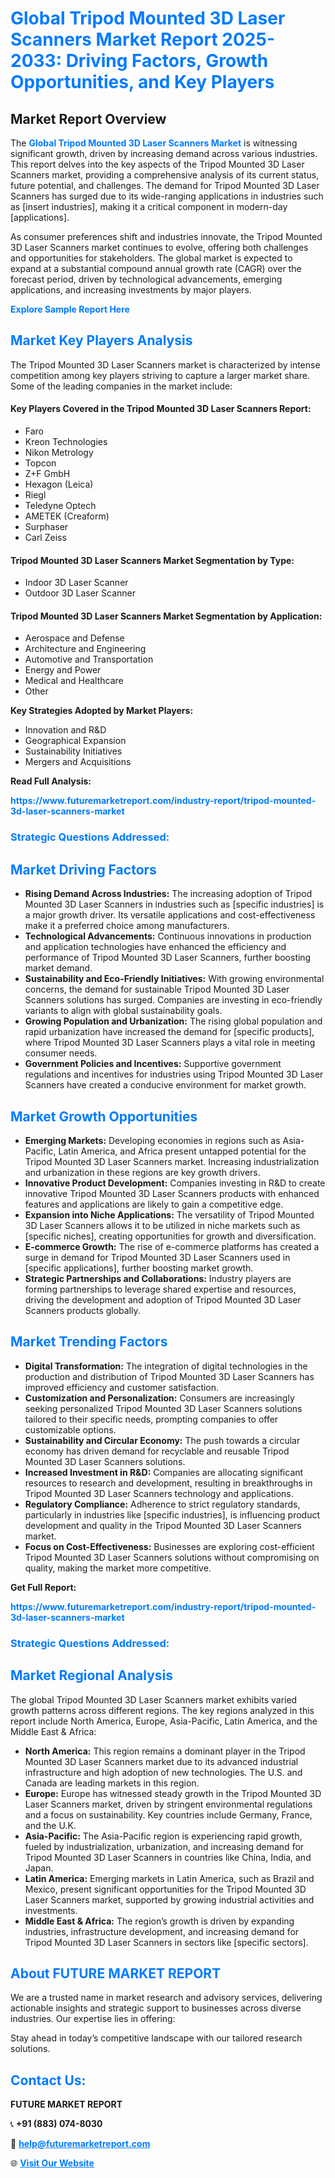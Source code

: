 <h1 style="color: #007BFF;">Global Tripod Mounted 3D Laser Scanners Market Report 2025-2033: Driving Factors, Growth Opportunities, and Key Players</h1>

<section id="overview">
<h2>Market Report Overview</h2>
<p>The <a href="https://www.futuremarketreport.com/industry-report/tripod-mounted-3d-laser-scanners-market" style="color: #007BFF; text-decoration: none;"><strong>Global Tripod Mounted 3D Laser Scanners Market</strong></a> is witnessing significant growth, driven by increasing demand across various industries. This report delves into the key aspects of the Tripod Mounted 3D Laser Scanners market, providing a comprehensive analysis of its current status, future potential, and challenges. The demand for Tripod Mounted 3D Laser Scanners has surged due to its wide-ranging applications in industries such as [insert industries], making it a critical component in modern-day [applications].</p>
<p>As consumer preferences shift and industries innovate, the Tripod Mounted 3D Laser Scanners market continues to evolve, offering both challenges and opportunities for stakeholders. The global market is expected to expand at a substantial compound annual growth rate (CAGR) over the forecast period, driven by technological advancements, emerging applications, and increasing investments by major players.</p>
</section>

<section id="overview">
<p><a href="https://www.futuremarketreport.com/request-sample/reportId=115799" style="color: #007BFF; text-decoration: none;"><strong>Explore Sample Report Here</strong></a></p>
</section>

<section id="key-players">
<h2 style="color: #007BFF;">Market Key Players Analysis</h2>
<p>The Tripod Mounted 3D Laser Scanners market is characterized by intense competition among key players striving to capture a larger market share. Some of the leading companies in the market include:</p>
<h4>Key Players Covered in the Tripod Mounted 3D Laser Scanners Report:</h4>
<ul><li>Faro</li><li>Kreon Technologies</li><li>Nikon Metrology</li><li>Topcon</li><li>Z+F GmbH</li><li>Hexagon (Leica)</li><li>Riegl</li><li>Teledyne Optech</li><li>AMETEK (Creaform)</li><li>Surphaser</li><li>Carl Zeiss</li></ul>
<h4>Tripod Mounted 3D Laser Scanners Market Segmentation by Type:</h4>
<ul><li>Indoor 3D Laser Scanner</li><li>Outdoor 3D Laser Scanner</li></ul>

<h4>Tripod Mounted 3D Laser Scanners Market Segmentation by Application:</h4>
<ul><li>Aerospace and Defense</li><li>Architecture and Engineering</li><li>Automotive and Transportation</li><li>Energy and Power</li><li>Medical and Healthcare</li><li>Other</li></ul>
<p><strong>Key Strategies Adopted by Market Players:</strong></p>
<ul>
<li>Innovation and R&D</li>
<li>Geographical Expansion</li>
<li>Sustainability Initiatives</li>
<li>Mergers and Acquisitions</li>
</ul>
</section>

<section>
<p><strong>Read Full Analysis: </strong></p><a href="https://www.futuremarketreport.com/industry-report/tripod-mounted-3d-laser-scanners-market" style="color: #007BFF; text-decoration: none;"><strong>https://www.futuremarketreport.com/industry-report/tripod-mounted-3d-laser-scanners-market</strong></a>
<h3 style="color: #007BFF;">Strategic Questions Addressed:</h3>
</section>

<section id="driving-factors">
<h2 style="color: #007BFF;">Market Driving Factors</h2>
<ul>
<li><strong>Rising Demand Across Industries:</strong> The increasing adoption of Tripod Mounted 3D Laser Scanners in industries such as [specific industries] is a major growth driver. Its versatile applications and cost-effectiveness make it a preferred choice among manufacturers.</li>
<li><strong>Technological Advancements:</strong> Continuous innovations in production and application technologies have enhanced the efficiency and performance of Tripod Mounted 3D Laser Scanners, further boosting market demand.</li>
<li><strong>Sustainability and Eco-Friendly Initiatives:</strong> With growing environmental concerns, the demand for sustainable Tripod Mounted 3D Laser Scanners solutions has surged. Companies are investing in eco-friendly variants to align with global sustainability goals.</li>
<li><strong>Growing Population and Urbanization:</strong> The rising global population and rapid urbanization have increased the demand for [specific products], where Tripod Mounted 3D Laser Scanners plays a vital role in meeting consumer needs.</li>
<li><strong>Government Policies and Incentives:</strong> Supportive government regulations and incentives for industries using Tripod Mounted 3D Laser Scanners have created a conducive environment for market growth.</li>
</ul>
</section>

<section id="growth-opportunities">
<h2 style="color: #007BFF;">Market Growth Opportunities</h2>
<ul>
<li><strong>Emerging Markets:</strong> Developing economies in regions such as Asia-Pacific, Latin America, and Africa present untapped potential for the Tripod Mounted 3D Laser Scanners market. Increasing industrialization and urbanization in these regions are key growth drivers.</li>
<li><strong>Innovative Product Development:</strong> Companies investing in R&D to create innovative Tripod Mounted 3D Laser Scanners products with enhanced features and applications are likely to gain a competitive edge.</li>
<li><strong>Expansion into Niche Applications:</strong> The versatility of Tripod Mounted 3D Laser Scanners allows it to be utilized in niche markets such as [specific niches], creating opportunities for growth and diversification.</li>
<li><strong>E-commerce Growth:</strong> The rise of e-commerce platforms has created a surge in demand for Tripod Mounted 3D Laser Scanners used in [specific applications], further boosting market growth.</li>
<li><strong>Strategic Partnerships and Collaborations:</strong> Industry players are forming partnerships to leverage shared expertise and resources, driving the development and adoption of Tripod Mounted 3D Laser Scanners products globally.</li>
</ul>
</section>

<section id="trending-factors">
<h2 style="color: #007BFF;">Market Trending Factors</h2>
<ul>
<li><strong>Digital Transformation:</strong> The integration of digital technologies in the production and distribution of Tripod Mounted 3D Laser Scanners has improved efficiency and customer satisfaction.</li>
<li><strong>Customization and Personalization:</strong> Consumers are increasingly seeking personalized Tripod Mounted 3D Laser Scanners solutions tailored to their specific needs, prompting companies to offer customizable options.</li>
<li><strong>Sustainability and Circular Economy:</strong> The push towards a circular economy has driven demand for recyclable and reusable Tripod Mounted 3D Laser Scanners solutions.</li>
<li><strong>Increased Investment in R&D:</strong> Companies are allocating significant resources to research and development, resulting in breakthroughs in Tripod Mounted 3D Laser Scanners technology and applications.</li>
<li><strong>Regulatory Compliance:</strong> Adherence to strict regulatory standards, particularly in industries like [specific industries], is influencing product development and quality in the Tripod Mounted 3D Laser Scanners market.</li>
<li><strong>Focus on Cost-Effectiveness:</strong> Businesses are exploring cost-efficient Tripod Mounted 3D Laser Scanners solutions without compromising on quality, making the market more competitive.</li>
</ul>
</section>

<section>
<p><strong>Get Full Report: </strong></p><a href="https://www.futuremarketreport.com/industry-report/tripod-mounted-3d-laser-scanners-market" style="color: #007BFF; text-decoration: none;"><strong>https://www.futuremarketreport.com/industry-report/tripod-mounted-3d-laser-scanners-market</strong></a>
<h3 style="color: #007BFF;">Strategic Questions Addressed:</h3>
</section>


<section id="regional-analysis">
<h2 style="color: #007BFF;">Market Regional Analysis</h2>
<p>The global Tripod Mounted 3D Laser Scanners market exhibits varied growth patterns across different regions. The key regions analyzed in this report include North America, Europe, Asia-Pacific, Latin America, and the Middle East & Africa:</p>
<ul>
<li><strong>North America:</strong> This region remains a dominant player in the Tripod Mounted 3D Laser Scanners market due to its advanced industrial infrastructure and high adoption of new technologies. The U.S. and Canada are leading markets in this region.</li>
<li><strong>Europe:</strong> Europe has witnessed steady growth in the Tripod Mounted 3D Laser Scanners market, driven by stringent environmental regulations and a focus on sustainability. Key countries include Germany, France, and the U.K.</li>
<li><strong>Asia-Pacific:</strong> The Asia-Pacific region is experiencing rapid growth, fueled by industrialization, urbanization, and increasing demand for Tripod Mounted 3D Laser Scanners in countries like China, India, and Japan.</li>
<li><strong>Latin America:</strong> Emerging markets in Latin America, such as Brazil and Mexico, present significant opportunities for the Tripod Mounted 3D Laser Scanners market, supported by growing industrial activities and investments.</li>
<li><strong>Middle East & Africa:</strong> The region’s growth is driven by expanding industries, infrastructure development, and increasing demand for Tripod Mounted 3D Laser Scanners in sectors like [specific sectors].</li>
</ul>
</section>

<footer>
<h2 style="color: #007BFF;">About FUTURE MARKET REPORT</h2>
<p>We are a trusted name in market research and advisory services, delivering actionable insights and strategic support to businesses across diverse industries. Our expertise lies in offering:</p>

<p>Stay ahead in today’s competitive landscape with our tailored research solutions.</p>

<h2 style="color: #007BFF;">Contact Us:</h2>
<p><strong>FUTURE MARKET REPORT</strong></p>
<p>📞 <strong>+91 (883) 074-8030</strong></p>
<p>📧 <strong><a href="mailto:help@futuremarketreport.com" style="color: #007BFF;">help@futuremarketreport.com</a></strong></p>
<p>🌐 <strong><a href="https://www.futuremarketreport.com/" style="color: #007BFF;">Visit Our Website</a></strong></p>
</footer>
